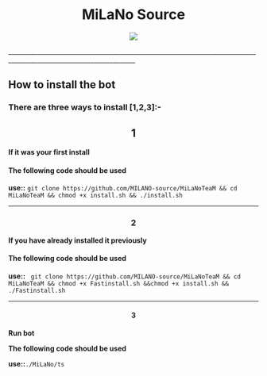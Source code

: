 <h1 align="center">    MiLaNo Source</h1>
<p align="center">
<img src="https://i.ibb.co/wLH81R4/preview.jpg"></p>
______________________________________________________________________________________________________________________

## How to install the bot

### There are three ways to install [1,2,3]:-

<h2 align="center">1</h2>

**If it was your first install**

#### The following code should be used

**use::**  ``` git clone https://github.com/MILANO-source/MiLaNoTeaM && cd MiLaNoTeaM && chmod +x install.sh && ./install.sh ```
______________________________________________________________________________________________________________________

<h3 align="center">2</h3>

**If you have already installed it previously**

#### The following code should be used

**use::**  ``` git clone https://github.com/MILANO-source/MiLaNoTeaM && cd MiLaNoTeaM && chmod +x Fastinstall.sh &&chmod +x install.sh && ./Fastinstall.sh```

______________________________________________________________________________________________________________________

<h4 align="center">3</h4> 

**Run bot**

**The following code should be used**

**use::**```./MiLaNo/ts```